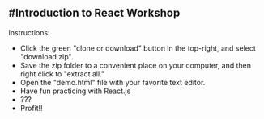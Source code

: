 
#Introduction to React Workshop
---

Instructions:
* Click the green "clone or download" button in the top-right, and select "download zip".
* Save the zip folder to a convenient place on your computer, and then right click to "extract all."
* Open the "demo.html" file with your favorite text editor.
* Have fun practicing with React.js
* ???
* Profit!! 